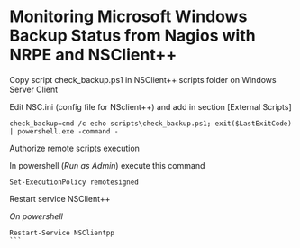 # Monitoring Microsoft Windows Backup Status from Nagios with NRPE and NSClient++

Copy script check_backup.ps1 in NSClient++  scripts folder on  Windows Server Client

Edit NSC.ini  (config file for NSclient++) and add in section [External Scripts]
```
check_backup=cmd /c echo scripts\check_backup.ps1; exit($LastExitCode) | powershell.exe -command -
```


Authorize remote scripts execution

In powershell (_Run as Admin_)  execute this command
```
Set-ExecutionPolicy remotesigned
```

Restart service NSClient++

_On powershell_
````
Restart-Service NSClientpp
```
